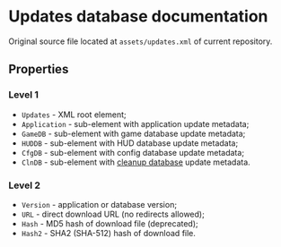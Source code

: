 # Updates database documentation

Original source file located at `assets/updates.xml` of current repository.

## Properties

### Level 1

  * `Updates` - XML root element;
  * `Application` - sub-element with application update metadata;
  * `GameDB` - sub-element with game database update metadata;
  * `HUDDB` - sub-element with HUD database update metadata;
  * `CfgDB` - sub-element with config database update metadata;
  * `ClnDB` - sub-element with [cleanup database](cleanup-database.md) update metadata.
  
### Level 2

  * `Version` - application or database version;
  * `URL` - direct download URL (no redirects allowed);
  * `Hash` - MD5 hash of download file (deprecated);
  * `Hash2` - SHA2 (SHA-512) hash of download file.
  
